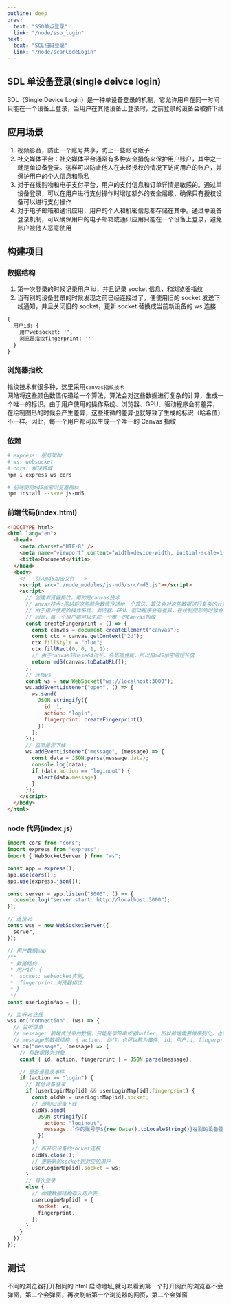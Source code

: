 ```yaml
---
outline: deep
prev:
  text: "SSO单点登录"
  link: "/node/sso_login"
next:
  text: "SCL扫码登录"
  link: "/node/scanCodeLogin"
---
```


## SDL 单设备登录(single deivce login)

SDL（Single Device Login）是一种单设备登录的机制，它允许用户在同一时间只能在一个设备上登录，当用户在其他设备上登录时，之前登录的设备会被挤下线

## 应用场景

1. 视频影音，防止一个账号共享，防止一些账号贩子
2. 社交媒体平台：社交媒体平台通常有多种安全措施来保护用户账户，其中之一就是单设备登录。这样可以防止他人在未经授权的情况下访问用户的账户，并保护用户的个人信息和隐私
3. 对于在线购物和电子支付平台，用户的支付信息和订单详情是敏感的。通过单设备登录，可以在用户进行支付操作时增加额外的安全层级，确保只有授权设备可以进行支付操作
4. 对于电子邮箱和通讯应用，用户的个人和机密信息都存储在其中。通过单设备登录机制，可以确保用户的电子邮箱或通讯应用只能在一个设备上登录，避免账户被他人恶意使用

## 构建项目

### 数据结构

1. 第一次登录的时候记录用户 id，并且记录 socket 信息，和浏览器指纹
2. 当有别的设备登录的时候发现之前已经连接过了，便使用旧的 socket 发送下线通知，并且关闭旧的 socket，更新 socket 替换成当前新设备的 ws 连接

```txt
{
  用户id: {
    用户websocket: '',
    浏览器指纹fingerprint: ''
  }
}
```

### 浏览器指纹

指纹技术有很多种，这里采用`canvas指纹技术`<br />
网站将这些颜色数值传递给一个算法，算法会对这些数据进行复杂的计算，生成一个唯一的标识。由于用户使用的操作系统、浏览器、GPU、驱动程序会有差异，在绘制图形的时候会产生差异，这些细微的差异也就导致了生成的标识（哈希值）不一样。因此，每一个用户都可以生成一个唯一的 Canvas 指纹

### 依赖

```sh
# express: 服务架构
# ws: websocket
# cors: 解决跨域
npm i express ws cors

# 前端使用md5加密浏览器指纹
npm install --save js-md5
```

### 前端代码(index.html)

```html
<!DOCTYPE html>
<html lang="en">
  <head>
    <meta charset="UTF-8" />
    <meta name="viewport" content="width=device-width, initial-scale=1.0" />
    <title>Document</title>
  </head>
  <body>
    <!-- 引入md5加密文件 -->
    <script src="./node_modules/js-md5/src/md5.js"></script>
    <script>
      // 创建浏览器指纹，用的是canvas技术
      // anvas技术:网站将这些颜色数值传递给一个算法，算法会对这些数据进行复杂的计算，生成一个唯一的标识。
      // 由于用户使用的操作系统、浏览器、GPU、驱动程序会有差异，在绘制图形的时候会产生差异，这些细微的差异也就导致了生成的标识（哈希值）不一样。
      // 因此，每一个用户都可以生成一个唯一的Canvas指纹
      const createFingerprint = () => {
        const canvas = document.createElement("canvas");
        const ctx = canvas.getContext("2d");
        ctx.fillStyle = "blue";
        ctx.fillRect(0, 0, 1, 1);
        // 由于canvas转base64过长，会影响性能，所以用md5加密缩短长度
        return md5(canvas.toDataURL());
      };
      // 连接ws
      const ws = new WebSocket("ws://localhost:3000");
      ws.addEventListener("open", () => {
        ws.send(
          JSON.stringify({
            id: 1,
            action: "login",
            fingerprint: createFingerprint(),
          })
        );
      });
      // 监听是否下线
      ws.addEventListener("message", (message) => {
        const data = JSON.parse(message.data);
        console.log(data);
        if (data.action == "loginout") {
          alert(data.message);
        }
      });
    </script>
  </body>
</html>
```

### node 代码(index.js)

```js
import cors from "cors";
import express from "express";
import { WebSocketServer } from "ws";

const app = express();
app.use(cors());
app.use(express.json());

const server = app.listen("3000", () => {
  console.log("server start: http://localhost:3000");
});

// 连接ws
const wss = new WebSocketServer({
  server,
});

// 用户数据map
/**
 * 数据结构
 * 用户id: {
 *  socket: websocket实例,
 *  fingerprint:浏览器指纹
 * }
 */
const userLoginMap = {};

// 监听ws连接
wss.on("connection", (ws) => {
  // 监听信息
  // message: 前端传过来的数据，只能是字符串或者buffer，所以前端需要做序列化，也就是JSON.stringify(数据)
  // message的数据结构: { action: 动作，也可以称为事件, id: 用户id, fingerprint: 浏览器指纹 }
  ws.on("message", (message) => {
    // 将数据转为对象
    const { id, action, fingerprint } = JSON.parse(message);

    // 是否是登录事件
    if (action == "login") {
      // 其他设备登录
      if (userLoginMap[id] && userLoginMap[id].fingerprint) {
        const oldWs = userLoginMap[id].socket;
        // 通知旧设备下线
        oldWs.send(
          JSON.stringify({
            action: "loginout",
            message: `你的账号于${new Date().toLocaleString()}在别的设备登录`,
          })
        );
        // 断开旧设备的socket连接
        oldWs.close();
        // 更新新的socket到对应的用户
        userLoginMap[id].socket = ws;
      }
      // 首次登录
      else {
        // 构建数据结构存入用户表
        userLoginMap[id] = {
          socket: ws,
          fingerprint,
        };
      }
    }
  });
});
```

## 测试

不同的浏览器打开相同的 html 启动地址,就可以看到第一个打开网页的浏览器不会弹窗，第二个会弹窗，再次刷新第一个浏览器的网页，第二个会弹窗
